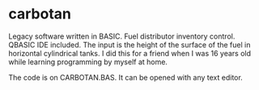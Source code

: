 # carbotan
Legacy software written in BASIC. Fuel distributor inventory control. QBASIC IDE included.
The input is the height of the surface of the fuel in horizontal cylindrical tanks.
I did this for a friend when I was 16 years old while learning programming by myself at home. 

The code is on CARBOTAN.BAS. It can be opened with any text editor.
